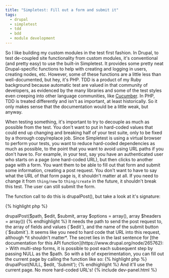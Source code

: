 ```yaml
---
title: "Simpletest: Fill out a form and submit it"
tags:
  - drupal
  - simpletest
  - tdd
  - bdd
  - module development
---
```


So I like building my custom modules in the test first fashion.
In Drupal, to test de-coupled site functionality from custom modules, it's conventional (and pretty easy) to use the built-in Simpletest.
It provides some pretty neat Drupal-specific functions to help with creating and logging in users, creating nodes, etc.
However, some of these functions are a little less than well-documented, but hey, it's PHP.
TDD is a product of my Ruby background because automatic test are valued in that community of developers, as evidenced by the many libraries and some of the test styles even creeping into other language communities, like [Cucumber](https://cucumber.io).
In PHP, TDD is treated differently and isn't as important, at least historically.
So it only makes sense that the documentation would be a little weak, but anyway.

When testing something, it's important to try to decouple as much as possible from the test.
You don't want to put in hard-coded values that could end up changing and breaking half of your test suite, only to be fixed by a thorough copy/replace job.
Since Simpletest is using a virtual browser to perform your tests, you want to reduce hard-coded dependencies as much as possible, to the point that you want to avoid using URL paths if you don't have to.
For example, in your test, say you have an authenticated user who starts on a page (one hard-coded URL), but then clicks to another page with a form.
You want them to be able to fill out that form and submit some information, creating a post request.
You don't want to have to say what the URL of that form page is, it shouldn't matter at all.
If you need to change it from `thing/new` to `thing/create` in the future, it shouldn't break this test.
The user can still submit the form.

The function call to do this is drupalPost(), but take a look at it's signature:

{% highlight php %}
<?php
function $this->drupalPost($path, $edit, $submit, array $options = array(), array $headers = array())
{% endhighlight %}

It needs the path to send the post request to, the array of fields and values (`$edit`), and the name of the submit button (`$submit`).
It seems like you need to hard code that URL into this request, although *it shouldn't matter*.

The secret lies in the last sentence for [the documentation for this API function](https://www.drupal.org/node/265762):

> With multi-step forms, it is possible to post each subsequent step by passing NULL as the $path.

So with a bit of experimentation, you can fill out the current page by calling the function like so:

{% highlight php %}
<?php
$this->drupalPost(NULL, $edit, 'Submit');
{% endhighlight %}

And it'll use the current page.
No more hard-coded URL's!

{% include dev-panel.html %}
